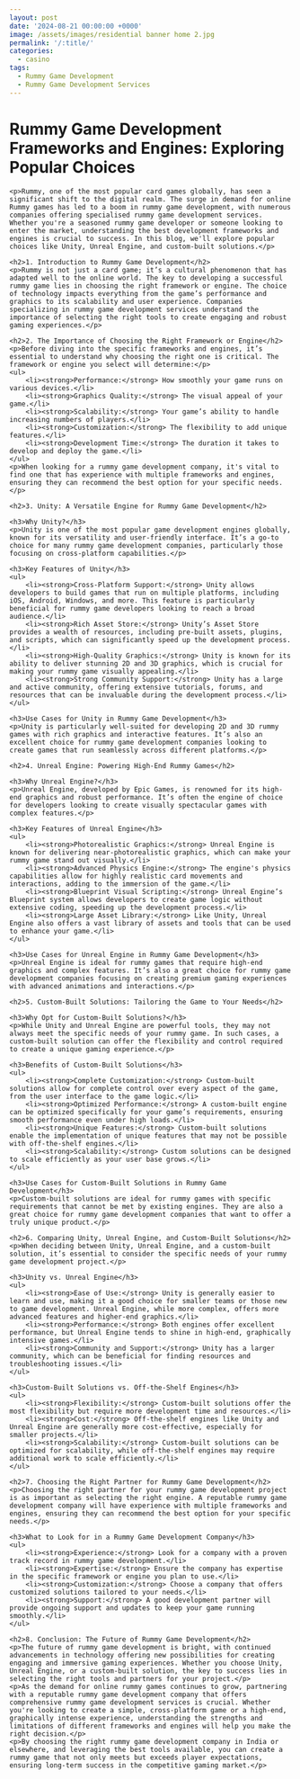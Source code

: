 ```yaml
---
layout: post
date: '2024-08-21 00:00:00 +0000'
image: /assets/images/residential banner home 2.jpg
permalink: '/:title/'
categories:
  - casino
tags:
  - Rummy Game Development
  - Rummy Game Development Services
---
```

 <h1>Rummy Game Development Frameworks and Engines: Exploring Popular Choices</h1>

    <p>Rummy, one of the most popular card games globally, has seen a significant shift to the digital realm. The surge in demand for online Rummy games has led to a boom in rummy game development, with numerous companies offering specialised rummy game development services. Whether you're a seasoned rummy game developer or someone looking to enter the market, understanding the best development frameworks and engines is crucial to success. In this blog, we'll explore popular choices like Unity, Unreal Engine, and custom-built solutions.</p>

    <h2>1. Introduction to Rummy Game Development</h2>
    <p>Rummy is not just a card game; it’s a cultural phenomenon that has adapted well to the online world. The key to developing a successful rummy game lies in choosing the right framework or engine. The choice of technology impacts everything from the game’s performance and graphics to its scalability and user experience. Companies specializing in rummy game development services understand the importance of selecting the right tools to create engaging and robust gaming experiences.</p>

    <h2>2. The Importance of Choosing the Right Framework or Engine</h2>
    <p>Before diving into the specific frameworks and engines, it’s essential to understand why choosing the right one is critical. The framework or engine you select will determine:</p>
    <ul>
        <li><strong>Performance:</strong> How smoothly your game runs on various devices.</li>
        <li><strong>Graphics Quality:</strong> The visual appeal of your game.</li>
        <li><strong>Scalability:</strong> Your game’s ability to handle increasing numbers of players.</li>
        <li><strong>Customization:</strong> The flexibility to add unique features.</li>
        <li><strong>Development Time:</strong> The duration it takes to develop and deploy the game.</li>
    </ul>
    <p>When looking for a rummy game development company, it's vital to find one that has experience with multiple frameworks and engines, ensuring they can recommend the best option for your specific needs.</p>

    <h2>3. Unity: A Versatile Engine for Rummy Game Development</h2>
    
    <h3>Why Unity?</h3>
    <p>Unity is one of the most popular game development engines globally, known for its versatility and user-friendly interface. It’s a go-to choice for many rummy game development companies, particularly those focusing on cross-platform capabilities.</p>

    <h3>Key Features of Unity</h3>
    <ul>
        <li><strong>Cross-Platform Support:</strong> Unity allows developers to build games that run on multiple platforms, including iOS, Android, Windows, and more. This feature is particularly beneficial for rummy game developers looking to reach a broad audience.</li>
        <li><strong>Rich Asset Store:</strong> Unity’s Asset Store provides a wealth of resources, including pre-built assets, plugins, and scripts, which can significantly speed up the development process.</li>
        <li><strong>High-Quality Graphics:</strong> Unity is known for its ability to deliver stunning 2D and 3D graphics, which is crucial for making your rummy game visually appealing.</li>
        <li><strong>Strong Community Support:</strong> Unity has a large and active community, offering extensive tutorials, forums, and resources that can be invaluable during the development process.</li>
    </ul>

    <h3>Use Cases for Unity in Rummy Game Development</h3>
    <p>Unity is particularly well-suited for developing 2D and 3D rummy games with rich graphics and interactive features. It’s also an excellent choice for rummy game development companies looking to create games that run seamlessly across different platforms.</p>

    <h2>4. Unreal Engine: Powering High-End Rummy Games</h2>

    <h3>Why Unreal Engine?</h3>
    <p>Unreal Engine, developed by Epic Games, is renowned for its high-end graphics and robust performance. It’s often the engine of choice for developers looking to create visually spectacular games with complex features.</p>

    <h3>Key Features of Unreal Engine</h3>
    <ul>
        <li><strong>Photorealistic Graphics:</strong> Unreal Engine is known for delivering near-photorealistic graphics, which can make your rummy game stand out visually.</li>
        <li><strong>Advanced Physics Engine:</strong> The engine's physics capabilities allow for highly realistic card movements and interactions, adding to the immersion of the game.</li>
        <li><strong>Blueprint Visual Scripting:</strong> Unreal Engine’s Blueprint system allows developers to create game logic without extensive coding, speeding up the development process.</li>
        <li><strong>Large Asset Library:</strong> Like Unity, Unreal Engine also offers a vast library of assets and tools that can be used to enhance your game.</li>
    </ul>

    <h3>Use Cases for Unreal Engine in Rummy Game Development</h3>
    <p>Unreal Engine is ideal for rummy games that require high-end graphics and complex features. It’s also a great choice for rummy game development companies focusing on creating premium gaming experiences with advanced animations and interactions.</p>

    <h2>5. Custom-Built Solutions: Tailoring the Game to Your Needs</h2>

    <h3>Why Opt for Custom-Built Solutions?</h3>
    <p>While Unity and Unreal Engine are powerful tools, they may not always meet the specific needs of your rummy game. In such cases, a custom-built solution can offer the flexibility and control required to create a unique gaming experience.</p>

    <h3>Benefits of Custom-Built Solutions</h3>
    <ul>
        <li><strong>Complete Customization:</strong> Custom-built solutions allow for complete control over every aspect of the game, from the user interface to the game logic.</li>
        <li><strong>Optimized Performance:</strong> A custom-built engine can be optimized specifically for your game’s requirements, ensuring smooth performance even under high loads.</li>
        <li><strong>Unique Features:</strong> Custom-built solutions enable the implementation of unique features that may not be possible with off-the-shelf engines.</li>
        <li><strong>Scalability:</strong> Custom solutions can be designed to scale efficiently as your user base grows.</li>
    </ul>

    <h3>Use Cases for Custom-Built Solutions in Rummy Game Development</h3>
    <p>Custom-built solutions are ideal for rummy games with specific requirements that cannot be met by existing engines. They are also a great choice for rummy game development companies that want to offer a truly unique product.</p>

    <h2>6. Comparing Unity, Unreal Engine, and Custom-Built Solutions</h2>
    <p>When deciding between Unity, Unreal Engine, and a custom-built solution, it’s essential to consider the specific needs of your rummy game development project.</p>

    <h3>Unity vs. Unreal Engine</h3>
    <ul>
        <li><strong>Ease of Use:</strong> Unity is generally easier to learn and use, making it a good choice for smaller teams or those new to game development. Unreal Engine, while more complex, offers more advanced features and higher-end graphics.</li>
        <li><strong>Performance:</strong> Both engines offer excellent performance, but Unreal Engine tends to shine in high-end, graphically intensive games.</li>
        <li><strong>Community and Support:</strong> Unity has a larger community, which can be beneficial for finding resources and troubleshooting issues.</li>
    </ul>

    <h3>Custom-Built Solutions vs. Off-the-Shelf Engines</h3>
    <ul>
        <li><strong>Flexibility:</strong> Custom-built solutions offer the most flexibility but require more development time and resources.</li>
        <li><strong>Cost:</strong> Off-the-shelf engines like Unity and Unreal Engine are generally more cost-effective, especially for smaller projects.</li>
        <li><strong>Scalability:</strong> Custom-built solutions can be optimized for scalability, while off-the-shelf engines may require additional work to scale efficiently.</li>
    </ul>

    <h2>7. Choosing the Right Partner for Rummy Game Development</h2>
    <p>Choosing the right partner for your rummy game development project is as important as selecting the right engine. A reputable rummy game development company will have experience with multiple frameworks and engines, ensuring they can recommend the best option for your specific needs.</p>

    <h3>What to Look for in a Rummy Game Development Company</h3>
    <ul>
        <li><strong>Experience:</strong> Look for a company with a proven track record in rummy game development.</li>
        <li><strong>Expertise:</strong> Ensure the company has expertise in the specific framework or engine you plan to use.</li>
        <li><strong>Customization:</strong> Choose a company that offers customized solutions tailored to your needs.</li>
        <li><strong>Support:</strong> A good development partner will provide ongoing support and updates to keep your game running smoothly.</li>
    </ul>

    <h2>8. Conclusion: The Future of Rummy Game Development</h2>
    <p>The future of rummy game development is bright, with continued advancements in technology offering new possibilities for creating engaging and immersive gaming experiences. Whether you choose Unity, Unreal Engine, or a custom-built solution, the key to success lies in selecting the right tools and partners for your project.</p>
    <p>As the demand for online rummy games continues to grow, partnering with a reputable rummy game development company that offers comprehensive rummy game development services is crucial. Whether you're looking to create a simple, cross-platform game or a high-end, graphically intense experience, understanding the strengths and limitations of different frameworks and engines will help you make the right decision.</p>
    <p>By choosing the right rummy game development company in India or elsewhere, and leveraging the best tools available, you can create a rummy game that not only meets but exceeds player expectations, ensuring long-term success in the competitive gaming market.</p>

